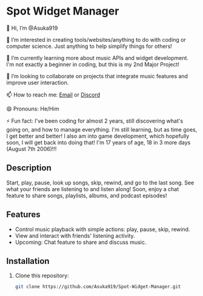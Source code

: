 # Spot Widget Manager

👋 Hi, I’m @Asuka919

👀 I’m interested in creating tools/websites/anything to do with coding or computer science. Just anything to help simplify things for others!

🌱 I’m currently learning more about music APIs and widget development. I'm not exactly a beginner in coding, but this is my 2nd Major Project! 

💞️ I’m looking to collaborate on projects that integrate music features and improve user interaction. 

📫 How to reach me: [Email](mailto:bigflamez919@gmail.com) or [Discord](https://discord.gg/2TNDz4NT73)

😄 Pronouns: He/Him

⚡ Fun fact: I've been coding for almost 2 years, still discovering what's going on, and how to manage everything. I'm still learning, but as time goes, I get better and better! I also am into game development, which hopefully soon, I will get back into doing that! I'm 17 years of age, 18 in 3 more days (August 7th 2006)!!! 

## Description

Start, play, pause, look up songs, skip, rewind, and go to the last song. See what your friends are listening to and listen along! Soon, enjoy a chat feature to share songs, playlists, albums, and podcast episodes!

## Features

- Control music playback with simple actions: play, pause, skip, rewind.
- View and interact with friends' listening activity.
- Upcoming: Chat feature to share and discuss music.

## Installation

1. Clone this repository:
   ```bash
   git clone https://github.com/Asuka919/Spot-Widget-Manager.git
